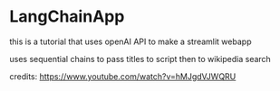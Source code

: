 # LangChainApp
 
this is a tutorial that uses openAI API to make a streamlit webapp 

uses sequential chains to pass titles to script then to wikipedia search 

credits: https://www.youtube.com/watch?v=hMJgdVJWQRU